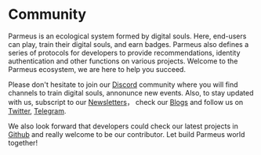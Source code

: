 # Community

Parmeus is an ecological system formed by digital souls. Here, end-users can play, train their digital souls, and earn badges. Parmeus also defines a series of protocols for developers to provide recommendations, identity authentication and other functions on various projects. Welcome to the Parmeus ecosystem, we are here to help you succeed.

Please don't hesitate to join our [Discord](https://discord.gg/ASQSSB6Zqy) community where you will find channels to train digital souls, annonunce new events. Also, to stay updated with us, subscript to our [Newsletters](https://parmeus.com/#newsletter)， check our [Blogs](https://parmeus.github.io/blog/) and follow us on [Twitter](https://twitter.com/ParmeusOfficial), [Telegram](https://t.me/ParmeusNews).

We also look forward that developers could check our latest projects in [Github](https://github.com/parmeus) and really welcome to be our contributor. Let build Parmeus world together!